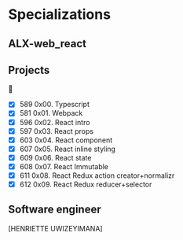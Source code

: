 # Specializations
## ALX-web_react

## Projects
:open_file_folder:
* [x] 589 0x00. Typescript
* [x] 581 0x01. Webpack
* [x] 596 0x02. React intro
* [x] 597 0x03. React props
* [x] 603 0x04. React component
* [x] 607 0x05. React inline styling
* [x] 609 0x06. React state
* [x] 608 0x07. React Immutable
* [x] 611 0x08. React Redux action creator+normalizr
* [x] 612 0x09. React Redux reducer+selector

## Software engineer
[HENRIETTE UWIZEYIMANA]
